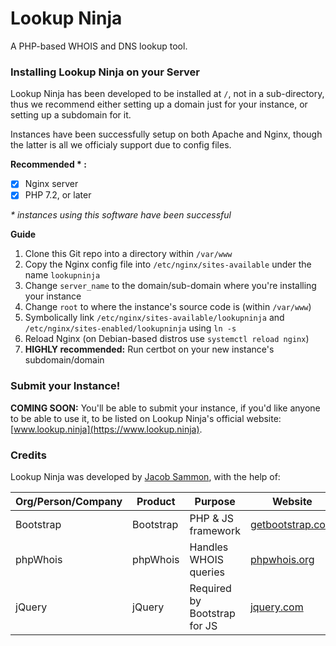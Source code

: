 # Lookup Ninja
A PHP-based WHOIS and DNS lookup tool.

### Installing Lookup Ninja on your Server
Lookup Ninja has been developed to be installed at `/`, not in a sub-directory, thus we recommend either setting up a domain just for your instance, or setting up a subdomain for it.

Instances have been successfully setup on both Apache and Nginx, though the latter is all we officialy support due to config files.

**Recommended * :**
- [x] Nginx server
- [x] PHP 7.2, or later

_* instances using this software have been successful_

**Guide**
1. Clone this Git repo into a directory within `/var/www`
2. Copy the Nginx config file into `/etc/nginx/sites-available` under the name `lookupninja`
3. Change `server_name` to the domain/sub-domain where you're installing your instance
4. Change `root` to where the instance's source code is (within `/var/www`)
5. Symbolically link `/etc/nginx/sites-available/lookupninja` and `/etc/nginx/sites-enabled/lookupninja` using `ln -s`
6. Reload Nginx (on Debian-based distros use `systemctl reload nginx`)
7. **HIGHLY recommended:** Run certbot on your new instance's subdomain/domain

### Submit your Instance!
**COMING SOON:** You'll be able to submit your instance, if you'd like anyone to be able to use it, to be listed on Lookup Ninja's official website: [www.lookup.ninja](https://www.lookup.ninja).

### Credits
Lookup Ninja was developed by [Jacob Sammon](https://github.com/jacobsammon), with the help of:

| Org/Person/Company | Product |  Purpose  |   Website    |
|--------------------|---------|-----------|--------------|
| Bootstrap     | Bootstrap | PHP & JS framework | [getbootstrap.com](https://getbootstrap.com)
| phpWhois | phpWhois | Handles WHOIS queries | [phpwhois.org](https://phpwhois.org)
| jQuery | jQuery | Required by Bootstrap for JS | [jquery.com](https://jquery.com)
